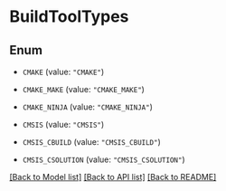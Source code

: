 <!--
Copyright (C) 2020-2023 Arm Limited or its affiliates and Contributors. All rights reserved.
SPDX-License-Identifier: Apache-2.0
-->
# BuildToolTypes

## Enum


* `CMAKE` (value: `"CMAKE"`)

* `CMAKE_MAKE` (value: `"CMAKE_MAKE"`)

* `CMAKE_NINJA` (value: `"CMAKE_NINJA"`)

* `CMSIS` (value: `"CMSIS"`)

* `CMSIS_CBUILD` (value: `"CMSIS_CBUILD"`)

* `CMSIS_CSOLUTION` (value: `"CMSIS_CSOLUTION"`)


[[Back to Model list]](../README.md#documentation-for-models) [[Back to API list]](../README.md#documentation-for-api-endpoints) [[Back to README]](../README.md)



